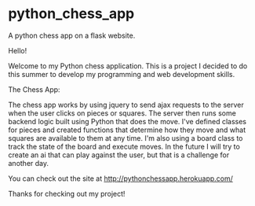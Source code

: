 # python_chess_app
A python chess app on a flask website.

Hello!

Welcome to my Python chess application. This is a project I decided to do this summer to develop my programming and web development skills.

The Chess App:

The chess app works by using jquery to send ajax requests to the server when the user clicks on pieces or squares. The server then runs some backend logic built using Python that
does the move. I've defined classes for pieces and created functions that determine how they move and what squares are available to them at any time. I'm also using a board
class to track the state of the board and execute moves. In the future I will try to create an ai that can play against the user, but that is a challenge for another day.

You can check out the site at http://pythonchessapp.herokuapp.com/

Thanks for checking out my project!
